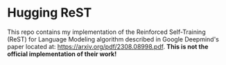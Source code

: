 # Hugging ReST
This repo contains my implementation of the Reinforced Self-Training (ReST) for Language Modeling algorithm described in Google Deepmind's paper located at: https://arxiv.org/pdf/2308.08998.pdf. **This is not the official implementation of their work!**
